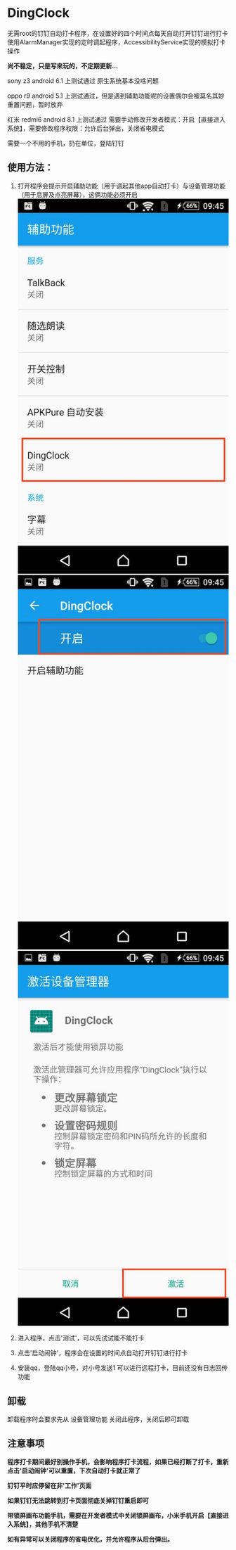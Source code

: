 # DingClock
无需root的钉钉自动打卡程序，在设置好的四个时间点每天自动打开钉钉进行打卡
使用AlarmManager实现的定时调起程序，AccessibilityService实现的模拟打卡操作

**尚不稳定，只是写来玩的，不定期更新...**

sony z3 android 6.1 上测试通过 原生系统基本没啥问题

oppo r9 android 5.1 上测试通过，但是遇到辅助功能呢的设置偶尔会被莫名其妙重置问题，暂时放弃

红米 redmi6 android 8.1 上测试通过 需要手动修改开发者模式：开启【直接进入系统】，需要修改程序权限：允许后台弹出，关闭省电模式

需要一个不用的手机，扔在单位，登陆钉钉

## 使用方法：
1. 打开程序会提示开启辅助功能（用于调起其他app自动打卡）与设备管理功能（用于息屏及点亮屏幕），这俩功能必须开启
![开启辅助功能1](images/01.jpeg)
![开启辅助功能2](images/02.jpeg)
![开启设备管理功能](images/03.jpeg)

2. 进入程序，点击'测试'，可以先试试能不能打卡
3. 点击'启动闹钟'，程序会在设置的时间点自动打开钉钉进行打卡
4. 安装qq，登陆qq小号，对小号发送1 可以进行远程打卡，目前还没有日志回传功能

## 卸载
卸载程序时会要求先从 设备管理功能 关闭此程序，关闭后即可卸载

## 注意事项
**程序打卡期间最好别操作手机，会影响程序打卡流程，如果已经打断了打卡，重新点击'启动闹钟'可以重置，下次自动打卡就正常了**

**钉钉平时应停留在非'工作'页面**

**如果钉钉无法跳转到打卡页面彻底关掉钉钉重启即可**

**带锁屏画布功能手机，需要在开发者模式中关闭锁屏画布，小米手机开启【直接进入系统】，其他手机不清楚**

**如有异常可以关闭程序的省电优化，并允许程序从后台弹出。**
